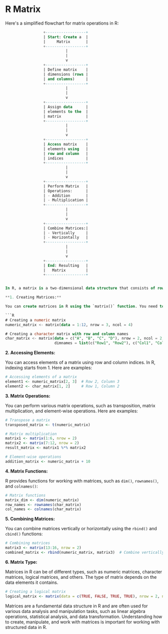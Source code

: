 # R Matrix

Here's a simplified flowchart for matrix operations in R:

```sql
                 +------------------+
                 | Start: Create a  |
                 |     Matrix       |
                 +------------------+
                           |
                           |
                           v
                 +------------------+
                 | Define matrix    |
                 | dimensions (rows |
                 | and columns)     |
                 +------------------+
                           |
                           |
                           v
                 +------------------+
                 | Assign data      |
                 | elements to the  |
                 | matrix           |
                 +------------------+
                           |
                           |
                           v
                 +------------------+
                 | Access matrix    |
                 | elements using   |
                 | row and column   |
                 | indices          |
                 +------------------+
                           |
                           |
                           v
                 +------------------+
                 | Perform Matrix   |
                 | Operations:      |
                 | - Addition       |
                 | - Multiplication |
                 +------------------+
                           |
                           |
                           v
                 +------------------+
                 | Combine Matrices:|
                 | - Vertically     |
                 | - Horizontally   |
                 +------------------+
                           |
                           |
                           v
                 +------------------+
                 | End: Resulting   |
                 |   Matrix         |
                 +------------------+


In R, a matrix is a two-dimensional data structure that consists of rows and columns, similar to a table or a spreadsheet. Matrices are used to store and manipulate data in a structured format. Here are some key points and examples related to matrices in R:

**1. Creating Matrices:**

You can create matrices in R using the `matrix()` function. You need to provide the data elements, specify the number of rows and columns, and optionally assign row and column names. Here are examples:

```R
# Creating a numeric matrix
numeric_matrix <- matrix(data = 1:12, nrow = 3, ncol = 4)

# Creating a character matrix with row and column names
char_matrix <- matrix(data = c("A", "B", "C", "D"), nrow = 2, ncol = 2,
                      dimnames = list(c("Row1", "Row2"), c("Col1", "Col2")))
```

**2. Accessing Elements:**

You can access elements of a matrix using row and column indices. In R, indexing starts from 1. Here are examples:

```R
# Accessing elements of a matrix
element1 <- numeric_matrix[2, 3]  # Row 2, Column 3
element2 <- char_matrix[1, 2]     # Row 1, Column 2
```

**3. Matrix Operations:**

You can perform various matrix operations, such as transposition, matrix multiplication, and element-wise operations. Here are examples:

```R
# Transpose a matrix
transposed_matrix <- t(numeric_matrix)

# Matrix multiplication
matrix1 <- matrix(1:6, nrow = 2)
matrix2 <- matrix(7:12, nrow = 2)
result_matrix <- matrix1 %*% matrix2

# Element-wise operations
addition_matrix <- numeric_matrix + 10
```

**4. Matrix Functions:**

R provides functions for working with matrices, such as `dim()`, `rownames()`, and `colnames()`:

```R
# Matrix functions
matrix_dim <- dim(numeric_matrix)
row_names <- rownames(char_matrix)
col_names <- colnames(char_matrix)
```

**5. Combining Matrices:**

You can combine matrices vertically or horizontally using the `rbind()` and `cbind()` functions:

```R
# Combining matrices
matrix3 <- matrix(13:16, nrow = 2)
combined_matrix <- rbind(numeric_matrix, matrix3)  # Combine vertically
```

**6. Matrix Type:**

Matrices in R can be of different types, such as numeric matrices, character matrices, logical matrices, and others. The type of matrix depends on the data elements it contains.

```R
# Creating a logical matrix
logical_matrix <- matrix(data = c(TRUE, FALSE, TRUE, TRUE), nrow = 2, ncol = 2)
```

Matrices are a fundamental data structure in R and are often used for various data analysis and manipulation tasks, such as linear algebra operations, statistical analysis, and data transformation. Understanding how to create, manipulate, and work with matrices is important for working with structured data in R.

```